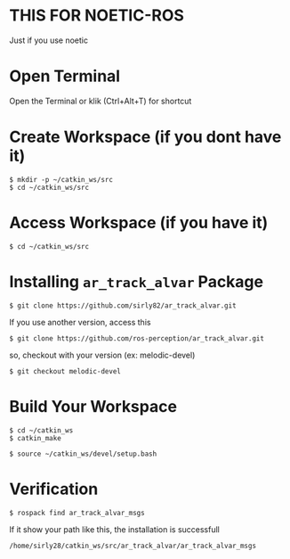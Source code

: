 # THIS FOR NOETIC-ROS
Just if you use noetic

# Open Terminal
Open the Terminal or klik (Ctrl+Alt+T) for shortcut

# Create Workspace (if you dont have it)
```
$ mkdir -p ~/catkin_ws/src
$ cd ~/catkin_ws/src
```

# Access Workspace (if you have it)
```
$ cd ~/catkin_ws/src
```

# Installing ``` ar_track_alvar ``` Package
```
$ git clone https://github.com/sirly82/ar_track_alvar.git
```

If you use another version, access this 
```
$ git clone https://github.com/ros-perception/ar_track_alvar.git
```

so, checkout with your version (ex: melodic-devel)
```
$ git checkout melodic-devel
```

# Build Your Workspace
```
$ cd ~/catkin_ws
$ catkin_make
```

```
$ source ~/catkin_ws/devel/setup.bash
```

# Verification
```
$ rospack find ar_track_alvar_msgs
```
If it show your path like this, the installation is successfull
```
/home/sirly28/catkin_ws/src/ar_track_alvar/ar_track_alvar_msgs
```
